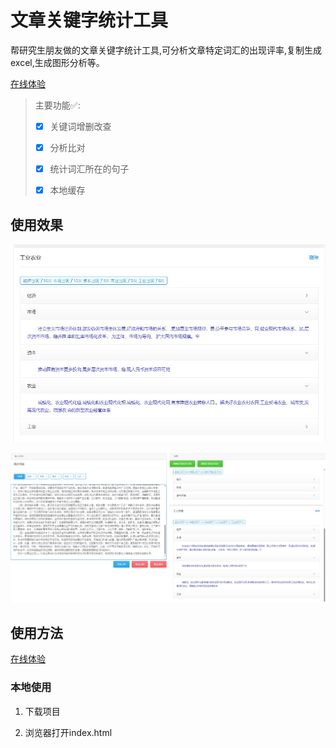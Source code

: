 #  文章关键字统计工具



帮研究生朋友做的文章关键字统计工具,可分析文章特定词汇的出现评率,复制生成excel,生成图形分析等。

[在线体验](https://sweetwisdom.github.io/KeyWord-CountTool/)



> 主要功能✅: 
>
> - [x] 关键词增删改查
>
> - [x] 分析比对
> - [x] 统计词汇所在的句子
> - [x] 本地缓存
>
> 





## 使用效果

![Snipaste_2023-03-20_14-17-29](./.imgs/Snipaste_2023-03-20_14-17-29.jpg)



![Snipaste_2023-03-20_14-18-35](./.imgs/Snipaste_2023-03-20_14-18-35.jpg)





## 使用方法

[在线体验](https://sweetwisdom.github.io/KeyWord-CountTool/)

### 本地使用

1. 下载项目

2. 浏览器打开index.html

